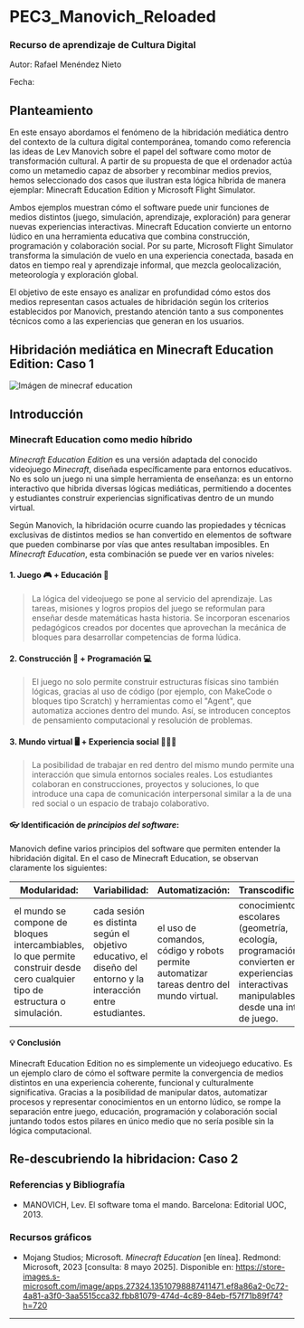 # PEC3_Manovich_Reloaded

### Recurso de aprendizaje de Cultura Digital 


Autor: Rafael Menéndez Nieto


Fecha: 


## Planteamiento


En este ensayo abordamos el fenómeno de la hibridación mediática dentro del contexto de la cultura digital contemporánea, tomando como referencia las ideas de Lev Manovich sobre el papel del software como motor de transformación cultural. A partir de su propuesta de que el ordenador actúa como un metamedio capaz de absorber y recombinar medios previos, hemos seleccionado dos casos que ilustran esta lógica híbrida de manera ejemplar: Minecraft Education Edition y Microsoft Flight Simulator.

Ambos ejemplos muestran cómo el software puede unir funciones de medios distintos (juego, simulación, aprendizaje, exploración) para generar nuevas experiencias interactivas. Minecraft Education convierte un entorno lúdico en una herramienta educativa que combina construcción, programación y colaboración social. Por su parte, Microsoft Flight Simulator transforma la simulación de vuelo en una experiencia conectada, basada en datos en tiempo real y aprendizaje informal, que mezcla geolocalización, meteorología y exploración global.

El objetivo de este ensayo es analizar en profundidad cómo estos dos medios representan casos actuales de hibridación según los criterios establecidos por Manovich, prestando atención tanto a sus componentes técnicos como a las experiencias que generan en los usuarios.


## Hibridación mediática en Minecraft Education Edition: Caso 1

![Imágen de minecraf education](https://store-images.s-microsoft.com/image/apps.27324.13510798887411471.ef8a86a2-0c72-4a81-a3f0-3aa5515cca32.fbb81079-474d-4c89-84eb-f57f71b89f74?h=720)

## Introducción


### Minecraft Education como medio híbrido

_Minecraft Education Edition_ es una versión adaptada del conocido videojuego _Minecraft_, diseñada específicamente para entornos educativos. No es solo un juego ni una simple herramienta de enseñanza: es un entorno interactivo que hibrida diversas lógicas mediáticas, permitiendo a docentes y estudiantes construir experiencias significativas dentro de un mundo virtual.

Según Manovich, la hibridación ocurre cuando las propiedades y técnicas exclusivas de distintos medios se han convertido en elementos de software que pueden combinarse por vías que antes resultaban imposibles. En _Minecraft Education_, esta combinación se puede ver en varios niveles:

#### 1. Juego :video_game: + Educación :book:

> La lógica del videojuego se pone al servicio del aprendizaje. Las tareas, misiones y logros propios del juego se reformulan para enseñar desde matemáticas hasta historia. Se incorporan escenarios pedagógicos creados por docentes que aprovechan la mecánica de bloques para desarrollar competencias de forma lúdica.

#### 2. Construcción :construction: + Programación :computer:

> El juego no solo permite construir estructuras físicas sino también lógicas, gracias al uso de código (por ejemplo, con MakeCode o bloques tipo Scratch) y herramientas como el "Agent", que automatiza acciones dentro del mundo. Así, se introducen conceptos de pensamiento computacional y resolución de problemas.

#### 3. Mundo virtual :desktop_computer: + Experiencia social :people_holding_hands:

> La posibilidad de trabajar en red dentro del mismo mundo permite una interacción que simula entornos sociales reales. Los estudiantes colaboran en construcciones, proyectos y soluciones, lo que introduce una capa de comunicación interpersonal similar a la de una red social o un espacio de trabajo colaborativo.

#### :eyeglasses: Identificación de *principios del software*:

Manovich define varios principios del software que permiten entender la hibridación digital. En el caso de Minecraft Education, se observan claramente los siguientes:

| Modularidad:  |  Variabilidad: | Automatización:  | Transcodificación:  |   
|---|---|---|---|
|  el mundo se compone de bloques intercambiables, lo que permite construir desde cero cualquier tipo de estructura o simulación.  |  cada sesión es distinta según el objetivo educativo, el diseño del entorno y la interacción entre estudiantes.  |  el uso de comandos, código y robots permite automatizar tareas dentro del mundo virtual.  | conocimientos escolares (geometría, ecología, programación) se convierten en experiencias interactivas manipulables desde una interfaz de juego.  |  

#### 	:bulb: Conclusión

Minecraft Education Edition no es simplemente un videojuego educativo. Es un ejemplo claro de cómo el software permite la convergencia de medios distintos en una experiencia coherente, funcional y culturalmente significativa. Gracias a la posibilidad de manipular datos, automatizar procesos y representar conocimientos en un entorno lúdico, se rompe la separación entre juego, educación, programación y colaboración social juntando todos estos pilares en único medio que no sería posible sin la lógica computacional.

## Re-descubriendo la hibridacion: Caso 2

### Referencias y Bibliografía

* MANOVICH, Lev. El software toma el mando. Barcelona: Editorial UOC, 2013.

### Recursos gráficos
* Mojang Studios; Microsoft. _Minecraft Education_ [en línea]. Redmond: Microsoft, 2023 [consulta: 8 mayo 2025]. Disponible en: https://store-images.s-microsoft.com/image/apps.27324.13510798887411471.ef8a86a2-0c72-4a81-a3f0-3aa5515cca32.fbb81079-474d-4c89-84eb-f57f71b89f74?h=720
----


